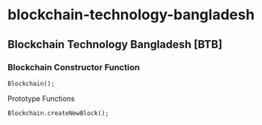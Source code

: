 # blockchain-technology-bangladesh
## Blockchain Technology Bangladesh [BTB]

### Blockchain Constructor Function

```
Blockchain();
```
Prototype Functions
```
Blockchain.createNewBlock();
```
